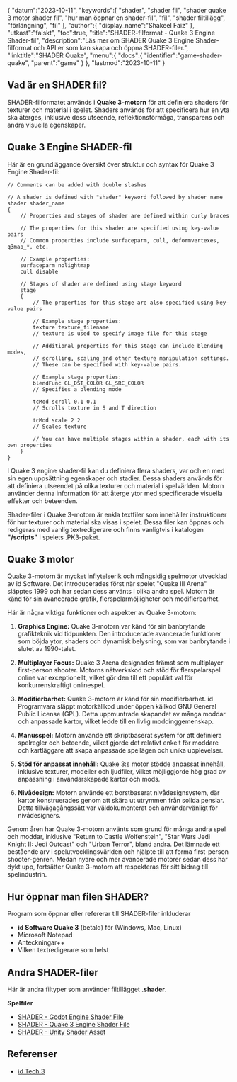 {
"datum":"2023-10-11",
   "keywords":[
"shader",
"shader fil",
"shader quake 3 motor shader fil",
"hur man öppnar en shader-fil",
"fil",
"shader filtillägg",
"förlängning",
"fil"
],
   "author":{
"display_name":"Shakeel Faiz"
},
"utkast":"falskt",
"toc":true,
"title":"SHADER-filformat - Quake 3 Engine Shader-fil",
   "description":"Läs mer om SHADER Quake 3 Engine Shader-filformat och API:er som kan skapa och öppna SHADER-filer.",
"linktitle":"SHADER Quake",
   "menu":{
      "docs":{
         "identifier":"game-shader-quake",
         "parent":"game"
}
},
"lastmod":"2023-10-11"
}

## Vad är en SHADER fil?

SHADER-filformatet används i **Quake 3-motorn** för att definiera shaders för texturer och material i spelet. Shaders används för att specificera hur en yta ska återges, inklusive dess utseende, reflektionsförmåga, transparens och andra visuella egenskaper.

## Quake 3 Engine SHADER-fil

Här är en grundläggande översikt över struktur och syntax för Quake 3 Engine Shader-fil:

```Plain Text
// Comments can be added with double slashes

// A shader is defined with "shader" keyword followed by shader name
shader shader_name
{
    // Properties and stages of shader are defined within curly braces

    // The properties for this shader are specified using key-value pairs
    // Common properties include surfaceparm, cull, deformvertexes, q3map_*, etc.

    // Example properties:
    surfaceparm nolightmap
    cull disable

    // Stages of shader are defined using stage keyword
    stage
    {
        // The properties for this stage are also specified using key-value pairs

        // Example stage properties:
        texture texture_filename
        // texture is used to specify image file for this stage

        // Additional properties for this stage can include blending modes,
        // scrolling, scaling and other texture manipulation settings.
        // These can be specified with key-value pairs.

        // Example stage properties:
        blendFunc GL_DST_COLOR GL_SRC_COLOR
        // Specifies a blending mode

        tcMod scroll 0.1 0.1
        // Scrolls texture in S and T direction

        tcMod scale 2 2
        // Scales texture

        // You can have multiple stages within a shader, each with its own properties
    }
}
```

I Quake 3 engine shader-fil kan du definiera flera shaders, var och en med sin egen uppsättning egenskaper och stadier. Dessa shaders används för att definiera utseendet på olika texturer och material i spelvärlden. Motorn använder denna information för att återge ytor med specificerade visuella effekter och beteenden.

Shader-filer i Quake 3-motorn är enkla textfiler som innehåller instruktioner för hur texturer och material ska visas i spelet. Dessa filer kan öppnas och redigeras med vanlig textredigerare och finns vanligtvis i katalogen **"/scripts"** i spelets .PK3-paket.

## Quake 3 motor

Quake 3-motorn är mycket inflytelserik och mångsidig spelmotor utvecklad av id Software. Det introducerades först när spelet "Quake III Arena" släpptes 1999 och har sedan dess använts i olika andra spel. Motorn är känd för sin avancerade grafik, flerspelarmöjligheter och modifierbarhet.

Här är några viktiga funktioner och aspekter av Quake 3-motorn:

1. **Graphics Engine:** Quake 3-motorn var känd för sin banbrytande grafikteknik vid tidpunkten. Den introducerade avancerade funktioner som böjda ytor, shaders och dynamisk belysning, som var banbrytande i slutet av 1990-talet.
    





2. **Multiplayer Focus:** Quake 3 Arena designades främst som multiplayer first-person shooter. Motorns nätverkskod och stöd för flerspelarspel online var exceptionellt, vilket gör den till ett populärt val för konkurrenskraftigt onlinespel.
    





3. **Modifierbarhet:** Quake 3-motorn är känd för sin modifierbarhet. id Programvara släppt motorkällkod under öppen källkod GNU General Public License (GPL). Detta uppmuntrade skapandet av många moddar och anpassade kartor, vilket ledde till en livlig moddinggemenskap.
    





4. **Manusspel:** Motorn använde ett skriptbaserat system för att definiera spelregler och beteende, vilket gjorde det relativt enkelt för moddare och kartläggare att skapa anpassade spellägen och unika upplevelser.
    





5. **Stöd för anpassat innehåll:** Quake 3:s motor stödde anpassat innehåll, inklusive texturer, modeller och ljudfiler, vilket möjliggjorde hög grad av anpassning i användarskapade kartor och mods.
    





6. **Nivådesign:** Motorn använde ett borstbaserat nivådesignsystem, där kartor konstruerades genom att skära ut utrymmen från solida penslar. Detta tillvägagångssätt var väldokumenterat och användarvänligt för nivådesigners.


Genom åren har Quake 3-motorn använts som grund för många andra spel och moddar, inklusive "Return to Castle Wolfenstein", "Star Wars Jedi Knight II: Jedi Outcast" och "Urban Terror", bland andra. Det lämnade ett bestående arv i spelutvecklingsvärlden och hjälpte till att forma first-person shooter-genren. Medan nyare och mer avancerade motorer sedan dess har dykt upp, fortsätter Quake 3-motorn att respekteras för sitt bidrag till spelindustrin.

## Hur öppnar man filen SHADER?

Program som öppnar eller refererar till SHADER-filer inkluderar

- **id Software Quake 3** (betald) för (Windows, Mac, Linux)
- Microsoft Notepad
- Anteckningar++
- Vilken textredigerare som helst

## Andra SHADER-filer

Här är andra filtyper som använder filtillägget **.shader**.

**Spelfiler**
- [SHADER - Godot Engine Shader File](/sv/game/shader-godot/)
- [SHADER - Quake 3 Engine Shader File](/sv/game/shader-quake/)
- [SHADER - Unity Shader Asset](/sv/game/shader-unity/)

## Referenser
- [id Tech 3](https://en.wikipedia.org/wiki/Id_Tech_3)

